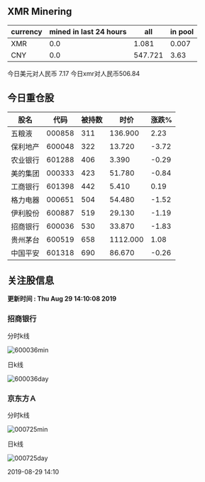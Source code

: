 ## XMR Minering

|currency|mined in last 24 hours|all|in pool|
|---|---|---|---|
|XMR|0.0|1.081|0.007|
|CNY|0.0|547.721|3.63|

今日美元对人民币 7.17	今日xmr对人民币506.84


## 今日重仓股 

|股名|代码|被持数|时价|涨跌%|
|---|---|---|---|---|
|五粮液|000858|311|136.900|2.23|
|保利地产|600048|322|13.720|-3.72|
|农业银行|601288|406|3.390|-0.29|
|美的集团|000333|423|51.780|-0.84|
|工商银行|601398|442|5.410|0.19|
|格力电器|000651|504|54.480|-1.52|
|伊利股份|600887|519|29.130|-1.19|
|招商银行|600036|530|33.870|-1.83|
|贵州茅台|600519|658|1112.000|1.08|
|中国平安|601318|690|86.670|-0.26|

## 关注股信息
**更新时间 : Thu Aug 29 14:10:08 2019**
### 招商银行 
分时k线

![600036min](http://image.sinajs.cn/newchart/min/n/sh600036.gif)

日k线

![600036day](http://image.sinajs.cn/newchart/daily/n/sh600036.gif)

### 京东方Ａ 
分时k线

![000725min](http://image.sinajs.cn/newchart/min/n/sz000725.gif)

日k线

![000725day](http://image.sinajs.cn/newchart/daily/n/sz000725.gif)

2019-08-29 14:10